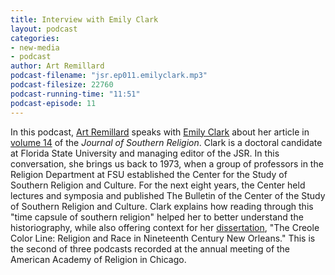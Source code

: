 ```yaml
---
title: Interview with Emily Clark
layout: podcast
categories:
- new-media
- podcast
author: Art Remillard
podcast-filename: "jsr.ep011.emilyclark.mp3"
podcast-filesize: 22760
podcast-running-time: "11:51"
podcast-episode: 11
---
```


In this podcast, [Art Remillard][] speaks with [Emily Clark][] about her
article in [volume 14][] of the *Journal of Southern Religion*. Clark is a
doctoral candidate at Florida State University and managing editor of
the JSR. In this conversation, she brings us back to 1973, when a group
of professors in the Religion Department at FSU established the Center
for the Study of Southern Religion and Culture. For the next eight
years, the Center held lectures and symposia and published The Bulletin
of the Center of the Study of Southern Religion and Culture. Clark
explains how reading through this "time capsule of southern religion"
helped her to better understand the historiography, while also offering
context for her [dissertation][], "The Creole Color Line: Religion and
Race in Nineteenth Century New Orleans." This is the second of three
podcasts recorded at the annual meeting of the American Academy of
Religion in Chicago.

  [Art Remillard]: http://www.francis.edu/arthur-remillard/
  [Emily Clark]: http://emilysuzanneclark.wordpress.com/
  [Volume 14]: http://jsr.fsu.edu/issues/vol14/
  [dissertation]: http://emilysuzanneclark.wordpress.com/research/
